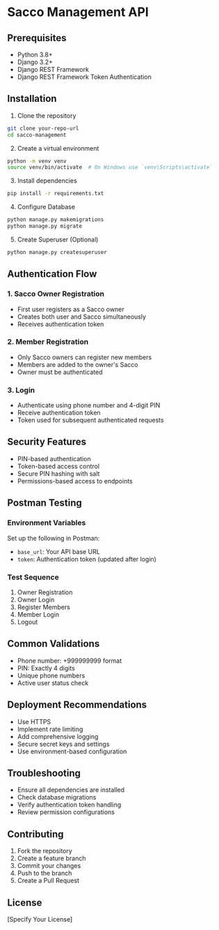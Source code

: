 # Sacco Management API

## Prerequisites
- Python 3.8+
- Django 3.2+
- Django REST Framework
- Django REST Framework Token Authentication

## Installation

1. Clone the repository
```bash
git clone your-repo-url
cd sacco-management
```

2. Create a virtual environment
```bash
python -m venv venv
source venv/bin/activate  # On Windows use `venv\Scripts\activate`
```

3. Install dependencies
```bash
pip install -r requirements.txt
```

4. Configure Database
```bash
python manage.py makemigrations
python manage.py migrate
```

5. Create Superuser (Optional)
```bash
python manage.py createsuperuser
```

## Authentication Flow

### 1. Sacco Owner Registration
- First user registers as a Sacco owner
- Creates both user and Sacco simultaneously
- Receives authentication token

### 2. Member Registration
- Only Sacco owners can register new members
- Members are added to the owner's Sacco
- Owner must be authenticated

### 3. Login
- Authenticate using phone number and 4-digit PIN
- Receive authentication token
- Token used for subsequent authenticated requests

## Security Features
- PIN-based authentication
- Token-based access control
- Secure PIN hashing with salt
- Permissions-based access to endpoints

## Postman Testing

### Environment Variables
Set up the following in Postman:
- `base_url`: Your API base URL
- `token`: Authentication token (updated after login)

### Test Sequence
1. Owner Registration
2. Owner Login
3. Register Members
4. Member Login
5. Logout

## Common Validations
- Phone number: +999999999 format
- PIN: Exactly 4 digits
- Unique phone numbers
- Active user status check

## Deployment Recommendations
- Use HTTPS
- Implement rate limiting
- Add comprehensive logging
- Secure secret keys and settings
- Use environment-based configuration

## Troubleshooting
- Ensure all dependencies are installed
- Check database migrations
- Verify authentication token handling
- Review permission configurations

## Contributing
1. Fork the repository
2. Create a feature branch
3. Commit your changes
4. Push to the branch
5. Create a Pull Request

## License
[Specify Your License]
